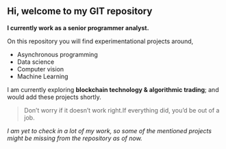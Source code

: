 ## Hi, welcome to my GIT repository

**I currently work as a senior programmer analyst.**

On this repository you will find experimentational projects around, 
- Asynchronous programming 
- Data science
- Computer vision
- Machine Learning

I am currently exploring **blockchain technology & algorithmic trading**; and would add these projects shortly. 

> Don’t worry if it doesn’t work right.If everything did, you’d be out of a job.


*I am yet to check in a lot of my work, so some of the mentioned projects might be missing from the repository as of now.*


<!---
Abhishek-Majumdar/Abhishek-Majumdar is a ✨ special ✨ repository because its `README.md` (this file) appears on your GitHub profile.
You can click the Preview link to take a look at your changes.
--->
